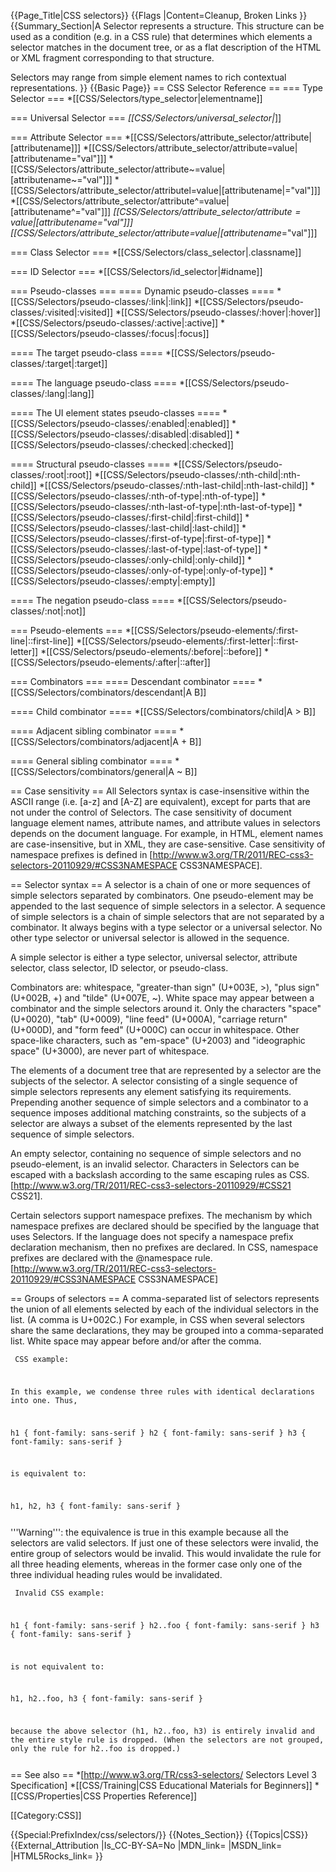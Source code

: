 {{Page_Title|CSS selectors}}
{{Flags
|Content=Cleanup, Broken Links
}}
{{Summary_Section|A Selector represents a structure. This structure can be used as a condition (e.g. in a CSS rule) that determines which elements a selector matches in the document tree, or as a flat description of the HTML or XML fragment corresponding to that structure.

Selectors may range from simple element names to rich contextual representations.
}}
{{Basic Page}}
== CSS Selector Reference ==
=== Type Selector ===
*[[CSS/Selectors/type_selector|elementname]]

=== Universal Selector ===
*[[CSS/Selectors/universal_selector|*]]

=== Attribute Selector ===
*[[CSS/Selectors/attribute_selector/attribute|[attributename]]]
*[[CSS/Selectors/attribute_selector/attribute=value|[attributename="val"]]]
*[[CSS/Selectors/attribute_selector/attribute~=value|[attributename~="val"]]]
*[[CSS/Selectors/attribute_selector/attributel=value|[attributename|="val"]]]
*[[CSS/Selectors/attribute_selector/attribute^=value|[attributename^="val"]]]
*[[CSS/Selectors/attribute_selector/attribute$=value|[attributename$="val"]]]
*[[CSS/Selectors/attribute_selector/attribute*=value|[attributename*="val"]]]

=== Class Selector ===
*[[CSS/Selectors/class_selector|.classname]]

=== ID Selector ===
*[[CSS/Selectors/id_selector|#idname]]

=== Pseudo-classes ===
==== Dynamic pseudo-classes ====
*[[CSS/Selectors/pseudo-classes/:link|:link]]
*[[CSS/Selectors/pseudo-classes/:visited|:visited]]
*[[CSS/Selectors/pseudo-classes/:hover|:hover]]
*[[CSS/Selectors/pseudo-classes/:active|:active]]
*[[CSS/Selectors/pseudo-classes/:focus|:focus]]

==== The target pseudo-class ====
*[[CSS/Selectors/pseudo-classes/:target|:target]]

==== The language pseudo-class ====
*[[CSS/Selectors/pseudo-classes/:lang|:lang]]

==== The UI element states pseudo-classes ====
*[[CSS/Selectors/pseudo-classes/:enabled|:enabled]]
*[[CSS/Selectors/pseudo-classes/:disabled|:disabled]]
*[[CSS/Selectors/pseudo-classes/:checked|:checked]]

==== Structural pseudo-classes ====
*[[CSS/Selectors/pseudo-classes/:root|:root]]
*[[CSS/Selectors/pseudo-classes/:nth-child|:nth-child]]
*[[CSS/Selectors/pseudo-classes/:nth-last-child|:nth-last-child]]
*[[CSS/Selectors/pseudo-classes/:nth-of-type|:nth-of-type]]
*[[CSS/Selectors/pseudo-classes/:nth-last-of-type|:nth-last-of-type]]
*[[CSS/Selectors/pseudo-classes/:first-child|:first-child]]
*[[CSS/Selectors/pseudo-classes/:last-child|:last-child]]
*[[CSS/Selectors/pseudo-classes/:first-of-type|:first-of-type]]
*[[CSS/Selectors/pseudo-classes/:last-of-type|:last-of-type]]
*[[CSS/Selectors/pseudo-classes/:only-child|:only-child]]
*[[CSS/Selectors/pseudo-classes/:only-of-type|:only-of-type]]
*[[CSS/Selectors/pseudo-classes/:empty|:empty]]

==== The negation pseudo-class ====
*[[CSS/Selectors/pseudo-classes/:not|:not]]

=== Pseudo-elements ===
*[[CSS/Selectors/pseudo-elements/:first-line|<span>:</span>:first-line]]
*[[CSS/Selectors/pseudo-elements/:first-letter|<span>:</span>:first-letter]]
*[[CSS/Selectors/pseudo-elements/:before|<span>:</span>:before]]
*[[CSS/Selectors/pseudo-elements/:after|<span>:</span>:after]]

=== Combinators ===
==== Descendant combinator ====
*[[CSS/Selectors/combinators/descendant|A B]]

==== Child combinator ====
*[[CSS/Selectors/combinators/child|A > B]]

==== Adjacent sibling combinator ====
*[[CSS/Selectors/combinators/adjacent|A + B]]

==== General sibling combinator ====
*[[CSS/Selectors/combinators/general|A ~ B]]

== Case sensitivity ==
All Selectors syntax is case-insensitive within the ASCII range (i.e. [a-z] and [A-Z] are equivalent), except for parts that are not under the control of Selectors. The case sensitivity of document language element names, attribute names, and attribute values in selectors depends on the document language. For example, in HTML, element names are case-insensitive, but in XML, they are case-sensitive. Case sensitivity of namespace prefixes is defined in [http://www.w3.org/TR/2011/REC-css3-selectors-20110929/#CSS3NAMESPACE CSS3NAMESPACE]. 

== Selector syntax ==
A selector is a chain of one or more sequences of simple selectors separated by combinators. One pseudo-element may be appended to the last sequence of simple selectors in a selector.
A sequence of simple selectors is a chain of simple selectors that are not separated by a combinator. It always begins with a type selector or a universal selector. No other type selector or universal selector is allowed in the sequence.

A simple selector is either a type selector, universal selector, attribute selector, class selector, ID selector, or pseudo-class.

Combinators are: whitespace, "greater-than sign" (U+003E, >), "plus sign" (U+002B, +) and "tilde" (U+007E, ~). White space may appear between a combinator and the simple selectors around it. Only the characters "space" (U+0020), "tab" (U+0009), "line feed" (U+000A), "carriage return" (U+000D), and "form feed" (U+000C) can occur in whitespace. Other space-like characters, such as "em-space" (U+2003) and "ideographic space" (U+3000), are never part of whitespace.

The elements of a document tree that are represented by a selector are the subjects of the selector. A selector consisting of a single sequence of simple selectors represents any element satisfying its requirements. Prepending another sequence of simple selectors and a combinator to a sequence imposes additional matching constraints, so the subjects of a selector are always a subset of the elements represented by the last sequence of simple selectors.

An empty selector, containing no sequence of simple selectors and no pseudo-element, is an invalid selector.
Characters in Selectors can be escaped with a backslash according to the same escaping rules as CSS. [http://www.w3.org/TR/2011/REC-css3-selectors-20110929/#CSS21 CSS21].

Certain selectors support namespace prefixes. The mechanism by which namespace prefixes are declared should be specified by the language that uses Selectors. If the language does not specify a namespace prefix declaration mechanism, then no prefixes are declared. In CSS, namespace prefixes are declared with the @namespace rule. [http://www.w3.org/TR/2011/REC-css3-selectors-20110929/#CSS3NAMESPACE CSS3NAMESPACE]

== Groups of selectors ==
A comma-separated list of selectors represents the union of all elements selected by each of the individual selectors in the list. (A comma is U+002C.) For example, in CSS when several selectors share the same declarations, they may be grouped into a comma-separated list. White space may appear before and/or after the comma.

<code><pre>
CSS example:

In this example, we condense three rules with identical declarations into one. Thus,

h1 { font-family: sans-serif }
h2 { font-family: sans-serif }
h3 { font-family: sans-serif }

is equivalent to:

h1, h2, h3 { font-family: sans-serif }
</pre></code>

'''Warning''': the equivalence is true in this example because all the selectors are valid selectors. If just one of these selectors were invalid, the entire group of selectors would be invalid. This would invalidate the rule for all three heading elements, whereas in the former case only one of the three individual heading rules would be invalidated. 

<code><pre>
Invalid CSS example:

h1 { font-family: sans-serif }
h2..foo { font-family: sans-serif }
h3 { font-family: sans-serif }

is not equivalent to:

h1, h2..foo, h3 { font-family: sans-serif }

because the above selector (h1, h2..foo, h3) is entirely invalid and the entire style rule is dropped. (When the selectors are not grouped, only the rule for h2..foo is dropped.)
</pre></code>

== See also ==
*[http://www.w3.org/TR/css3-selectors/ Selectors Level 3 Specification]
*[[CSS/Training|CSS Educational Materials for Beginners]]
*[[CSS/Properties|CSS Properties Reference]]

[[Category:CSS]]


{{Special:PrefixIndex/css/selectors/}}
{{Notes_Section}}
{{Topics|CSS}}
{{External_Attribution
|Is_CC-BY-SA=No
|MDN_link=
|MSDN_link=
|HTML5Rocks_link=
}}